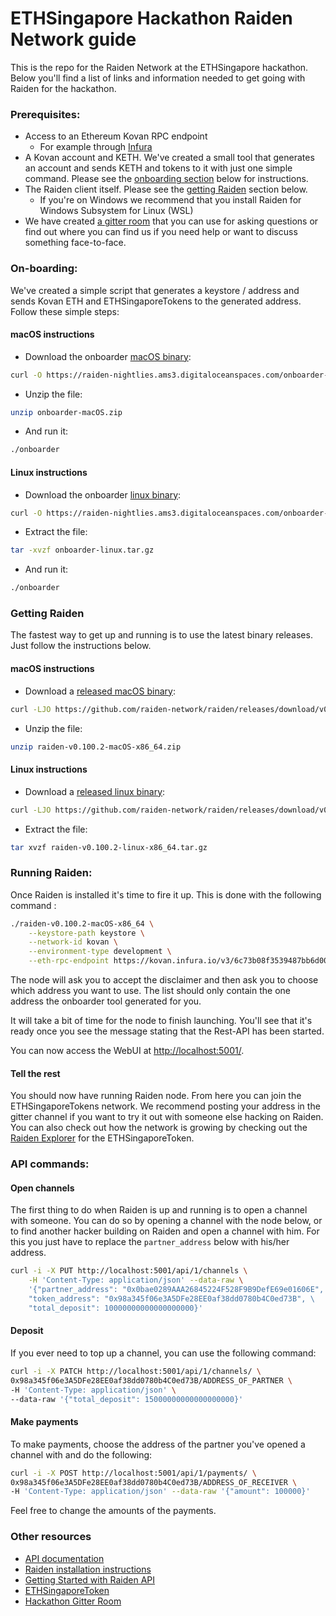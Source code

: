 # ETHSingapore Hackathon Raiden Network guide

This is the repo for the Raiden Network at the ETHSingapore hackathon.
Below you'll find a list of links and information needed to get going with Raiden for the hackathon.

### Prerequisites:
- Access to an Ethereum Kovan RPC endpoint
    - For example through [Infura](https://infura.io/login)
- A Kovan account and KETH. We've created a small tool that generates an account and sends KETH and tokens to it with just one simple command. Please see the [onboarding section](#on-boarding) below for instructions.
- The Raiden client itself. Please see the [getting Raiden](#getting-raiden) section below.
  - If you're on Windows we recommend that you install Raiden for Windows Subsystem for Linux (WSL)
- We have created [a gitter room](https://gitter.im/raiden-network/eth-singapore-hackathon) that you can use for asking questions or find out where you can find us if you need help or want to discuss something face-to-face.

### On-boarding:
We've created a simple script that generates a keystore / address and sends Kovan ETH and ETHSingaporeTokens to the generated address. Follow these simple steps:

#### macOS instructions
- Download the onboarder [macOS binary](https://raiden-nightlies.ams3.digitaloceanspaces.com/onboarder-macOS.zip):
```sh
curl -O https://raiden-nightlies.ams3.digitaloceanspaces.com/onboarder-macOS.zip
```
- Unzip the file:
```sh
unzip onboarder-macOS.zip
```
- And run it:
```sh
./onboarder
```

#### Linux instructions
- Download the onboarder [linux binary](https://raiden-nightlies.ams3.digitaloceanspaces.com/onboarder-linux.tar.gz):
```sh
curl -O https://raiden-nightlies.ams3.digitaloceanspaces.com/onboarder-linux.tar.gz
```
- Extract the file:
```sh
tar -xvzf onboarder-linux.tar.gz
```
- And run it:
```sh
./onboarder
```

### Getting Raiden
The fastest way to get up and running is to use the latest binary releases. Just follow the instructions below.

#### macOS instructions
- Download a [released macOS binary](https://github.com/raiden-network/raiden/releases/download/v0.100.2/raiden-v0.100.2-macOS-x86_64.zip):
```sh
curl -LJO https://github.com/raiden-network/raiden/releases/download/v0.100.2/raiden-v0.100.2-macOS-x86_64.zip
```
- Unzip the file:
```sh
unzip raiden-v0.100.2-macOS-x86_64.zip
```

#### Linux instructions
- Download a [released linux binary](https://github.com/raiden-network/raiden/releases/download/v0.100.2/raiden-v0.100.2-linux-x86_64.tar.gz):
```sh
curl -LJO https://github.com/raiden-network/raiden/releases/download/v0.100.2/raiden-v0.100.2-linux-x86_64.tar.gz
```
- Extract the file:
```sh
tar xvzf raiden-v0.100.2-linux-x86_64.tar.gz
```

### Running Raiden:
Once Raiden is installed it's time to fire it up. This is done with the following command :
```sh
./raiden-v0.100.2-macOS-x86_64 \
    --keystore-path keystore \
    --network-id kovan \
    --environment-type development \
    --eth-rpc-endpoint https://kovan.infura.io/v3/6c73b08f3539487bb6d00fdd052992a7
```

The node will ask you to accept the disclaimer and then ask you to choose which address you want to use. The list should only contain the one address the onboarder tool generated for you.

It will take a bit of time for the node to finish launching.
You'll see that it's ready once you see the message stating that the Rest-API has been started.

You can now access the WebUI at [http://localhost:5001/](http://localhost:5001).

#### Tell the rest

You should now have running Raiden node. From here you can join the ETHSingaporeTokens network. We recommend posting your address in the gitter channel if you want to try it out with someone else hacking on Raiden.
You can also check out how the network is growing by checking out the [Raiden Explorer](https://kovan.explorer.raiden.network/tokens/0x98a345f06e3A5DFe28EE0af38dd0780b4C0ed73B) for the ETHSingaporeToken.

### API commands:

#### Open channels
The first thing to do when Raiden is up and running is to open a channel with someone. You can do so by opening a channel with the node below, or to find another hacker building on Raiden and open a channel with him. For this you just have to replace the `partner_address` below with his/her address.

```sh
curl -i -X PUT http://localhost:5001/api/1/channels \
    -H 'Content-Type: application/json' --data-raw \
    '{"partner_address": "0x0bae0289AAA26845224F528F9B9DefE69e01606E", \
    "token_address": "0x98a345f06e3A5DFe28EE0af38dd0780b4C0ed73B", \
    "total_deposit": 10000000000000000000}'
```

#### Deposit
If you ever need to top up a channel, you can use the following command:
```sh
curl -i -X PATCH http://localhost:5001/api/1/channels/ \
0x98a345f06e3A5DFe28EE0af38dd0780b4C0ed73B/ADDRESS_OF_PARTNER \
-H 'Content-Type: application/json' \
--data-raw '{"total_deposit": 15000000000000000000}'
```

#### Make payments
To make payments, choose the address of the partner you've opened a channel with and do the following:
```sh
curl -i -X POST http://localhost:5001/api/1/payments/ \
0x98a345f06e3A5DFe28EE0af38dd0780b4C0ed73B/ADDRESS_OF_RECEIVER \
-H 'Content-Type: application/json' --data-raw '{"amount": 100000}'
```

Feel free to change the amounts of the payments.

### Other resources
- [API documentation](https://raiden-network.readthedocs.io/en/latest/rest_api.html)
- [Raiden installation instructions](https://raiden-network.readthedocs.io/en/latest/overview_and_guide.html#installation)
- [Getting Started with Raiden API](https://raiden-network.readthedocs.io/en/latest/api_walkthrough.html)
- [ETHSingaporeToken](https://kovan.etherscan.io/address/0x98a345f06e3A5DFe28EE0af38dd0780b4C0ed73B#code)
- [Hackathon Gitter Room](https://gitter.im/raiden-network/eth-singapore-hackathon)
